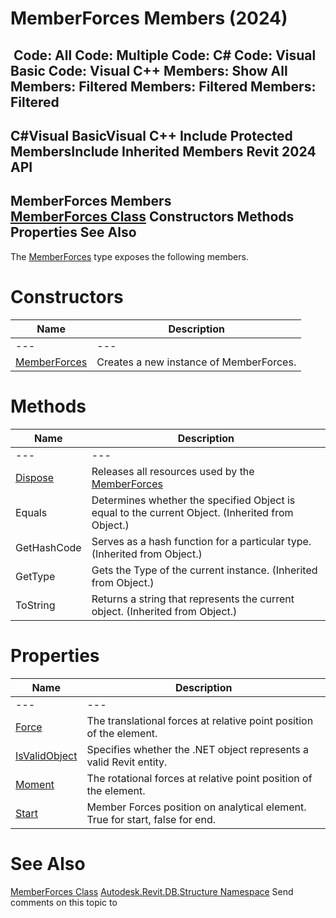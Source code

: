 # MemberForces Members (2024)

﻿
 Code: All Code: Multiple Code: C# Code: Visual Basic Code: Visual C++  Members: Show All Members: Filtered Members: Filtered Members: Filtered   
---  
C#Visual BasicVisual C++
Include Protected MembersInclude Inherited Members
Revit 2024 API  
---  
MemberForces Members  
[MemberForces Class](aecdc0e5-e656-64cc-c1be-73b34a5f5a15.md "MemberForces Class") Constructors Methods Properties See Also  
---  
The [MemberForces](aecdc0e5-e656-64cc-c1be-73b34a5f5a15.md "MemberForces Class") type exposes the following members.
# Constructors
| Name | Description |
| --- | --- |
| --- | --- | --- |
| [MemberForces](ce1dd67c-7814-f4dc-4cd8-c11e355c18f5.md "MemberForces Constructor") | Creates a new instance of MemberForces. |

# Methods
| Name | Description |
| --- | --- |
| --- | --- | --- |
| [Dispose](0578de00-fdcd-0d97-3f81-dafb46c2404e.md "Dispose Method") | Releases all resources used by the [MemberForces](aecdc0e5-e656-64cc-c1be-73b34a5f5a15.md "MemberForces Class") |
| Equals | Determines whether the specified Object is equal to the current Object. (Inherited from Object.) |
| GetHashCode | Serves as a hash function for a particular type.  (Inherited from Object.) |
| GetType | Gets the Type of the current instance. (Inherited from Object.) |
| ToString | Returns a string that represents the current object. (Inherited from Object.) |

# Properties
| Name | Description |
| --- | --- |
| --- | --- | --- |
| [Force](01666445-f181-4fc1-2f93-1ae13acbc1c6.md "Force Property") | The translational forces at relative point position of the element. |
| [IsValidObject](301fe5a1-dfbe-1ca3-c7c2-1689e305c501.md "IsValidObject Property") | Specifies whether the .NET object represents a valid Revit entity. |
| [Moment](f9241cfe-ddf5-26d0-a72c-cc8458a53249.md "Moment Property") | The rotational forces at relative point position of the element. |
| [Start](871b90d3-c16f-56d6-133b-74de364f93b9.md "Start Property") | Member Forces position on analytical element. True for start, false for end. |

# See Also
[MemberForces Class](aecdc0e5-e656-64cc-c1be-73b34a5f5a15.md "MemberForces Class")
[Autodesk.Revit.DB.Structure Namespace](d586b341-f687-9d90-e96d-255806b7d4fc.md "Autodesk.Revit.DB.Structure Namespace")
Send comments on this topic to 